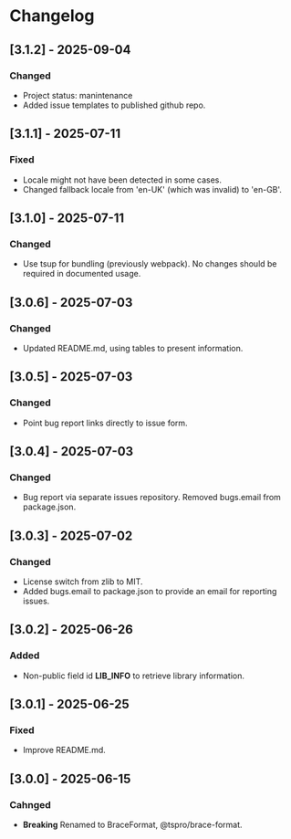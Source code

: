 # Changelog

## [3.1.2] - 2025-09-04
### Changed
- Project status: manintenance
- Added issue templates to published github repo.

## [3.1.1] - 2025-07-11
### Fixed
- Locale might not have been detected in some cases.
- Changed fallback locale from 'en-UK' (which was invalid) to 'en-GB'.

## [3.1.0] - 2025-07-11
### Changed
- Use tsup for bundling (previously webpack). No changes should be required in documented usage.

## [3.0.6] - 2025-07-03
### Changed
- Updated README.md, using tables to present information.

## [3.0.5] - 2025-07-03
### Changed
- Point bug report links directly to issue form.

## [3.0.4] - 2025-07-03
### Changed
- Bug report via separate issues repository. Removed bugs.email from package.json.

## [3.0.3] - 2025-07-02
### Changed
- License switch from zlib to MIT.
- Added bugs.email to package.json to provide an email for reporting issues.

## [3.0.2] - 2025-06-26
### Added
- Non-public field id __LIB_INFO__ to retrieve library information.

## [3.0.1] - 2025-06-25
### Fixed
- Improve README.md.

## [3.0.0] - 2025-06-15
### Cahnged
- **Breaking** Renamed to BraceFormat, @tspro/brace-format.
